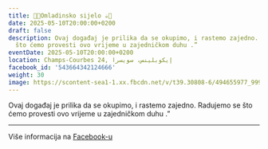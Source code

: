 ```yaml
---
title: 🍫🍪Omladinsko sijelo ☕️🍩
date: 2025-05-10T20:00:00+0200
draft: false
description: Ovaj događaj je prilika da se okupimo, i rastemo zajedno. Radujemo se
  što ćemo provesti ovo vrijeme u zajedničkom duhu .”
eventDate: 2025-05-10T20:00:00+0200
location: Champs-Courbes 24, ‏إيكوبلينس‏، ‏سويسرا‏
facebook_id: '543664342124666'
weight: 30
image: https://scontent-sea1-1.xx.fbcdn.net/v/t39.30808-6/494655977_999846225609310_4487878895912218163_n.jpg?_nc_cat=107&ccb=1-7&_nc_sid=9e60e4&_nc_ohc=Hug561vuwaoQ7kNvwECGA6R&_nc_oc=AdmcDBt8yN5_jZKAGQQDVpm2tZWyT-LSO7__hiWwFPyEanNwf55cSJTy-hRnUkY4B4s&_nc_zt=23&_nc_ht=scontent-sea1-1.xx&edm=ABTKTjYEAAAA&_nc_gid=tYlwUDJxiFfgb6F0iEtxKg&oh=00_AfIierB6mI-x1vRdb2ywvJJqFpbhVKv_WFaeu-pMvjmmNw&oe=6825DA98
---
```


Ovaj događaj je prilika da se okupimo, i rastemo zajedno. Radujemo se što ćemo provesti ovo vrijeme u zajedničkom duhu .”

---

Više informacija na [Facebook-u](https://facebook.com/events/543664342124666)